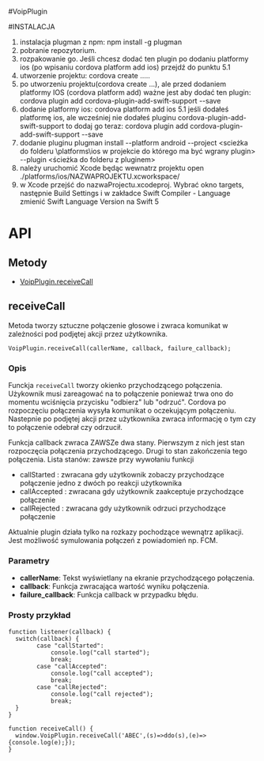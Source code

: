 #VoipPlugin

#INSTALACJA
1. instalacja plugman z npm: npm install -g plugman
2. pobranie repozytorium.
3. rozpakowanie go.
Jeśli chcesz dodać ten plugin po dodaniu platformy ios (po wpisaniu cordova platform add ios) przejdź do punktu 5.1
5. utworzenie projektu: cordova create .....
4. po utworzeniu projektu(cordova create ...), ale przed dodaniem platformy IOS (cordova platform add) ważne jest aby dodać ten plugin: cordova plugin add cordova-plugin-add-swift-support --save
5. dodanie platformy ios: cordova platform add ios
5.1 jeśli dodałeś platformę ios, ale wcześniej nie dodałeś pluginu cordova-plugin-add-swift-support to dodaj go teraz: cordova plugin add cordova-plugin-add-swift-support --save
6. dodanie pluginu plugman install --platform android --project <scieżka do folderu \platforms\ios w projekcie do którego ma być wgrany plugin> --plugin <ścieżka do folderu z pluginem>
7. należy uruchomić Xcode będąc wewnatrz projektu open ./platforms/ios/NAZWAPROJEKTU.xcworkspace/
8. w Xcode przejść do nazwaProjectu.xcodeproj. Wybrać okno targets, następnie Build Settings i w zakładce Swift Compiler - Language zmienić Swift Language Version na Swift 5

# API

## Metody

- [VoipPlugin.receiveCall](#receiveCall)



## receiveCall

Metoda tworzy sztuczne połączenie głosowe i zwraca komunikat w zależności pod podjętej akcji przez użytkownika.

    VoipPlugin.receiveCall(callerName, callback, failure_callback);

### Opis

Funckja `receiveCall` tworzy okienko przychodzącego połączenia. Użykownik musi zareagować na to połączenie ponieważ trwa ono do momentu wciśnięcia przycisku "odbierz" lub "odrzuć". Cordova po rozpoczęciu połączenia wysyła komunikat o oczekującym połączeniu. Nastepnie po podjętej akcji przez użytkownika zwraca informację o tym czy to połączenie odebrał czy odrzucił.

Funkcja callback zwraca ZAWSZe dwa stany. Pierwszym z nich jest stan rozpoczęcia połączenia przychodzącego. Drugi to stan zakończenia tego połączenia.
Lista stanów:
  zawsze przy wywołaniu funkcji
- callStarted : zwracana gdy użytkownik zobaczy przychodzące połączenie
  jedno z dwóch po reakcji użytkownika
- callAccepted : zwracana gdy użytkownik zaakceptuje przychodzące połączenie
- callRejected : zwracana gdy użytkownik odrzuci przychodzące połączenie


Aktualnie plugin działa tylko na rozkazy pochodzące wewnątrz aplikacji.
Jest możliwość symulowania połączeń z powiadomień np. FCM.

### Parametry

- __callerName__: Tekst wyświetlany na ekranie przychodzącego połączenia.
- __callback__: Funkcja zwracająca wartość wyniku połączenia.
- __failure_callback__: Funkcja callback w przypadku błędu.

### Prosty przykład

    function listener(callback) {
      switch(callback) {
            case "callStarted":
                console.log("call started");
                break;
            case "callAccepted":
                console.log("call accepted");
                break;
            case "callRejected":
                console.log("call rejected");
                break;
      }
    }
    
    function receiveCall() {
      window.VoipPlugin.receiveCall('ABEC',(s)=>ddo(s),(e)=>{console.log(e);});
    }
